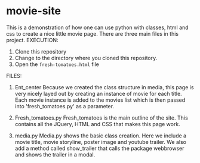 # movie-site
This is a demonstration of how one can use python with classes, html and css to create a nice little movie page.
There are three main files in this project. 
EXECUTION:
1. Clone this repository
2. Change to the directory where you cloned this repository.
3. Open the `fresh-tomatoes.html` file

FILES:
1. Ent_center
Because we created the class structure in media, this page is very nicely layed out by creating an instance of movie for each title. Each movie instance is added to the movies list which is then passed into 'fresh_tomatoes.py' as a parameter. 

2. Fresh_tomatoes.py
Fresh_tomatoes is the main outline of the site. 
This contains all the JQuery, HTML and CSS that makes this page work.

3. media.py
Media.py shows the basic class creation. Here we include a movie title, movie storyline, poster image and youtube trailer.
 We also add a method called show_trailer that calls the package webbrowser and shows the trailer in a modal.
